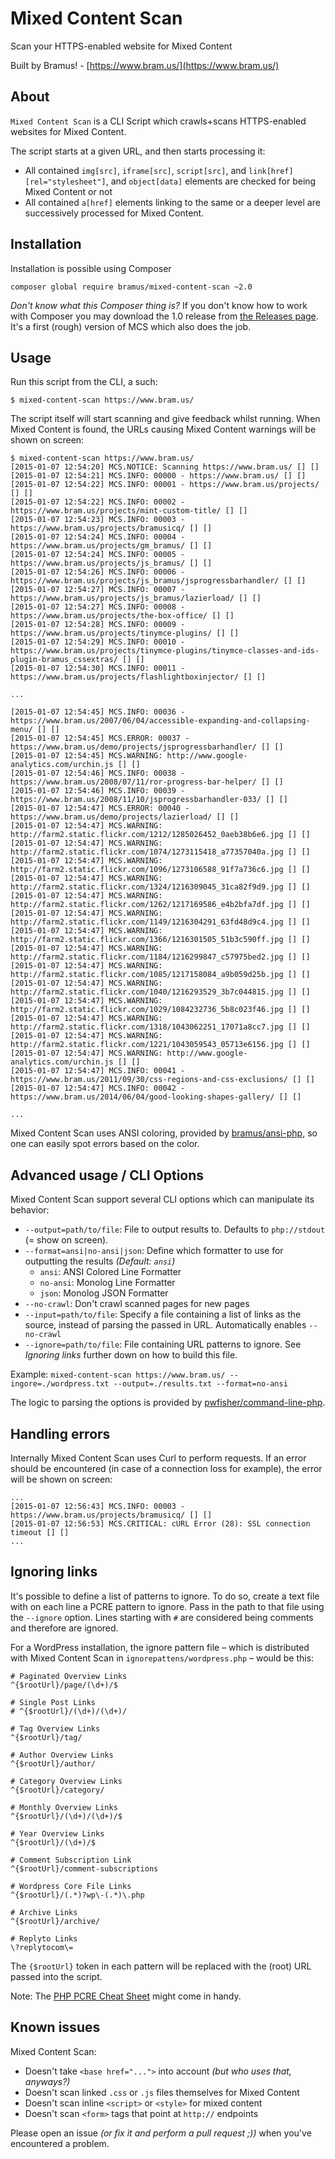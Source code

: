 # Mixed Content Scan

Scan your HTTPS-enabled website for Mixed Content

Built by Bramus! - [https://www.bram.us/](https://www.bram.us/)

## About

`Mixed Content Scan` is a CLI Script which crawls+scans HTTPS-enabled websites for Mixed Content.

The script starts at a given URL, and then starts processing it:

*  All contained `img[src]`, `iframe[src]`, `script[src]`, and `link[href][rel="stylesheet"]`, and `object[data]` elements are checked for being Mixed Content or not
*  All contained `a[href]` elements linking to the same or a deeper level are successively processed for Mixed Content.

## Installation

Installation is possible using Composer

```
composer global require bramus/mixed-content-scan ~2.0
```

_Don't know what this Composer thing is?_ If you don't know how to work with Composer you may download the 1.0 release from [the Releases page](https://github.com/bramus/mixed-content-scan/releases). It's a first (rough) version of MCS which also does the job.

## Usage

Run this script from the CLI, a such:

```
$ mixed-content-scan https://www.bram.us/
```

The script itself will start scanning and give feedback whilst running. When Mixed Content is found, the URLs causing Mixed Content warnings will be shown on screen:

```
$ mixed-content-scan https://www.bram.us/
[2015-01-07 12:54:20] MCS.NOTICE: Scanning https://www.bram.us/ [] []
[2015-01-07 12:54:21] MCS.INFO: 00000 - https://www.bram.us/ [] []
[2015-01-07 12:54:22] MCS.INFO: 00001 - https://www.bram.us/projects/ [] []
[2015-01-07 12:54:22] MCS.INFO: 00002 - https://www.bram.us/projects/mint-custom-title/ [] []
[2015-01-07 12:54:23] MCS.INFO: 00003 - https://www.bram.us/projects/bramusicq/ [] []
[2015-01-07 12:54:24] MCS.INFO: 00004 - https://www.bram.us/projects/gm_bramus/ [] []
[2015-01-07 12:54:24] MCS.INFO: 00005 - https://www.bram.us/projects/js_bramus/ [] []
[2015-01-07 12:54:26] MCS.INFO: 00006 - https://www.bram.us/projects/js_bramus/jsprogressbarhandler/ [] []
[2015-01-07 12:54:27] MCS.INFO: 00007 - https://www.bram.us/projects/js_bramus/lazierload/ [] []
[2015-01-07 12:54:27] MCS.INFO: 00008 - https://www.bram.us/projects/the-box-office/ [] []
[2015-01-07 12:54:28] MCS.INFO: 00009 - https://www.bram.us/projects/tinymce-plugins/ [] []
[2015-01-07 12:54:29] MCS.INFO: 00010 - https://www.bram.us/projects/tinymce-plugins/tinymce-classes-and-ids-plugin-bramus_cssextras/ [] []
[2015-01-07 12:54:30] MCS.INFO: 00011 - https://www.bram.us/projects/flashlightboxinjector/ [] []

...

[2015-01-07 12:54:45] MCS.INFO: 00036 - https://www.bram.us/2007/06/04/accessible-expanding-and-collapsing-menu/ [] []
[2015-01-07 12:54:45] MCS.ERROR: 00037 - https://www.bram.us/demo/projects/jsprogressbarhandler/ [] []
[2015-01-07 12:54:45] MCS.WARNING: http://www.google-analytics.com/urchin.js [] []
[2015-01-07 12:54:46] MCS.INFO: 00038 - https://www.bram.us/2008/07/11/ror-progress-bar-helper/ [] []
[2015-01-07 12:54:46] MCS.INFO: 00039 - https://www.bram.us/2008/11/10/jsprogressbarhandler-033/ [] []
[2015-01-07 12:54:47] MCS.ERROR: 00040 - https://www.bram.us/demo/projects/lazierload/ [] []
[2015-01-07 12:54:47] MCS.WARNING: http://farm2.static.flickr.com/1212/1285026452_0aeb38b6e6.jpg [] []
[2015-01-07 12:54:47] MCS.WARNING: http://farm2.static.flickr.com/1074/1273115418_a77357040a.jpg [] []
[2015-01-07 12:54:47] MCS.WARNING: http://farm2.static.flickr.com/1096/1273106588_91f7a736c6.jpg [] []
[2015-01-07 12:54:47] MCS.WARNING: http://farm2.static.flickr.com/1324/1216309045_31ca82f9d9.jpg [] []
[2015-01-07 12:54:47] MCS.WARNING: http://farm2.static.flickr.com/1262/1217169586_e4b2bfa7df.jpg [] []
[2015-01-07 12:54:47] MCS.WARNING: http://farm2.static.flickr.com/1149/1216304291_63fd48d9c4.jpg [] []
[2015-01-07 12:54:47] MCS.WARNING: http://farm2.static.flickr.com/1366/1216301505_51b3c590ff.jpg [] []
[2015-01-07 12:54:47] MCS.WARNING: http://farm2.static.flickr.com/1184/1216299847_c57975bed2.jpg [] []
[2015-01-07 12:54:47] MCS.WARNING: http://farm2.static.flickr.com/1085/1217158084_a9b059d25b.jpg [] []
[2015-01-07 12:54:47] MCS.WARNING: http://farm2.static.flickr.com/1040/1216293529_3b7c044815.jpg [] []
[2015-01-07 12:54:47] MCS.WARNING: http://farm2.static.flickr.com/1029/1084232736_5b8c023f46.jpg [] []
[2015-01-07 12:54:47] MCS.WARNING: http://farm2.static.flickr.com/1318/1043062251_17071a8cc7.jpg [] []
[2015-01-07 12:54:47] MCS.WARNING: http://farm2.static.flickr.com/1221/1043059543_05713e6156.jpg [] []
[2015-01-07 12:54:47] MCS.WARNING: http://www.google-analytics.com/urchin.js [] []
[2015-01-07 12:54:47] MCS.INFO: 00041 - https://www.bram.us/2011/09/30/css-regions-and-css-exclusions/ [] []
[2015-01-07 12:54:47] MCS.INFO: 00042 - https://www.bram.us/2014/06/04/good-looking-shapes-gallery/ [] []

...
```

Mixed Content Scan uses ANSI coloring, provided by [bramus/ansi-php](https://github.com/bramus/ansi-php), so one can easily spot errors based on the color.

## Advanced usage / CLI Options

Mixed Content Scan support several CLI options which can manipulate its behavior:

- `--output=path/to/file`: File to output results to. Defaults to `php://stdout` (= show on screen).
- `--format=ansi|no-ansi|json`: Define which formatter to use for outputting the results _(Default: `ansi`)_
    - `ansi`: ANSI Colored Line Formatter
    - `no-ansi`: Monolog Line Formatter
    - `json`: Monolog JSON Formatter
- `--no-crawl`: Don't crawl scanned pages for new pages
- `--input=path/to/file`: Specify a file containing a list of links as the source, instead of parsing the passed in URL. Automatically enables `--no-crawl`
- `--ignore=path/to/file`: File containing URL patterns to ignore. See _Ignoring links_ further down on how to build this file.

Example: `mixed-content-scan https://www.bram.us/ --ingore=./wordpress.txt --output=./results.txt --format=no-ansi`

The logic to parsing the options is provided by [pwfisher/command-line-php](https://github.com/pwfisher/CommandLine.php).

## Handling errors

Internally Mixed Content Scan uses Curl to perform requests. If an error should be encountered (in case of a connection loss for example), the error will be shown on screen:

```
...
[2015-01-07 12:56:43] MCS.INFO: 00003 - https://www.bram.us/projects/bramusicq/ [] []
[2015-01-07 12:56:53] MCS.CRITICAL: cURL Error (28): SSL connection timeout [] []
...
```

## Ignoring links

It's possible to define a list of patterns to ignore. To do so, create a text file with on each line a PCRE pattern to ignore. Pass in the path to that file using the `--ignore` option. Lines starting with `#` are considered being comments and therefore are ignored.

For a WordPress installation, the ignore pattern file – which is distributed with Mixed Content Scan in `ignorepattens/wordpress.php` – would be this:

```
# Paginated Overview Links
^{$rootUrl}/page/(\d+)/$

# Single Post Links
# ^{$rootUrl}/(\d+)/(\d+)/

# Tag Overview Links
^{$rootUrl}/tag/

# Author Overview Links
^{$rootUrl}/author/

# Category Overview Links
^{$rootUrl}/category/

# Monthly Overview Links
^{$rootUrl}/(\d+)/(\d+)/$

# Year Overview Links
^{$rootUrl}/(\d+)/$

# Comment Subscription Link
^{$rootUrl}/comment-subscriptions

# Wordpress Core File Links
^{$rootUrl}/(.*)?wp\-(.*)\.php

# Archive Links
^{$rootUrl}/archive/

# Replyto Links
\?replytocom\=
```

The `{$rootUrl}` token in each pattern will be replaced with the (root) URL passed into the script.

Note: The [PHP PCRE Cheat Sheet](https://www.cs.washington.edu/education/courses/190m/12sp/cheat-sheets/php-regex-cheat-sheet.pdf) might come in handy.

## Known issues

Mixed Content Scan:

* Doesn't take `<base href="...">` into account _(but who uses that, anyways?)_
* Doesn't scan linked `.css` or `.js` files themselves for Mixed Content
* Doesn't scan inline `<script>` or `<style>` for mixed content
* Doesn't scan `<form>` tags that point at `http://` endpoints

Please open an issue _(or fix it and perform a pull request ;))_ when you've encountered a problem.
